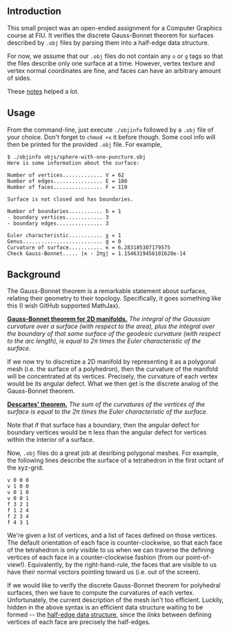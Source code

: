 Introduction
------------
This small project was an open-ended assignment for a Computer Graphics course at FIU. It verifies the discrete Gauss-Bonnet theorem for surfaces described by `.obj` files by parsing them into a half-edge data structure.

For now, we assume that our `.obj` files do not contain any `o` or `g` tags so that the files describe only one surface at a time. However, vertex texture and vertex normal coordinates are fine, and faces can have an arbitrary amount of sides.

These [notes](http://courses.cms.caltech.edu/cs171/assignments-2014/hw5/hw5-html/cs171hw5.html#x1-80006) helped a lot.


Usage
-----
From the command-line, just execute `./objinfo` followed by a `.obj` file of your choice. Don't forget to `chmod +x` it before though. Some cool info will then be printed for the provided `.obj` file. For example,

    $ ./objinfo objs/sphere-with-one-puncture.obj
    Here is some information about the surface:
    
    Number of vertices............. V = 62
    Number of edges................ E = 180
    Number of faces................ F = 119
    
    Surface is not closed and has boundaries.
    
    Number of boundaries........... b = 1
    - boundary vertices............ 3
    - boundary edges............... 3
    
    Euler characteristic........... χ = 1
    Genus.......................... g = 0
    Curvature of surface........... κ = 6.283185307179575
    Check Gauss-Bonnet..... |κ - 2πχ| = 1.1546319456101628e-14


Background
----------
The Gauss-Bonnet theorem is a remarkable statement about surfaces, relating their geometry to their topology. Specifically, it goes something like this (I wish GitHub supported MathJax).

[**Gauss-Bonnet theorem for 2D manifolds.**](https://en.wikipedia.org/wiki/Gauss%E2%80%93Bonnet_theorem#Statement_of_the_theorem)
*The integral of the Gaussian curvature over a surface (with respect to the area), plus the integral over the boundary of that same surface of the geodesic curvature (with respect to the arc length), is equal to 2π times the Euler characteristic of the surface.*

If we now try to discretize a 2D manifold by representing it as a polygonal mesh (i.e. the surface of a polyhedron), then the curvature of the manifold will be concentrated at its vertices. Precisely, the curvature of each vertex would be its angular defect. What we then get is the discrete analog of the Gauss-Bonnet theorem.

[**Descartes' theorem.**](https://en.wikipedia.org/wiki/Angular_defect#Descartes.27_theorem)
*The sum of the curvatures of the vertices of the surface is equal to the 2π times the Euler characteristic of the surface.*

Note that if that surface has a boundary, then the angular defect for boundary vertices would be π less than the angular defect for vertices within the interior of a surface.

Now, `.obj` files do a great job at desribing polygonal meshes. For example, the following lines describe the surface of a tetrahedron in the first octant of the xyz-grid.

    v 0 0 0
    v 1 0 0
    v 0 1 0
    v 0 0 1
    f 3 2 1
    f 1 2 4
    f 2 3 4
    f 4 3 1

We're given a list of vertices, and a list of faces defined on those vertices. The default orientation of each face is counter-clockwise, so that each face of the tetrahedron is only visible to us when we can traverse the defining vertices of each face in a counter-clockwise fashion (from our point-of-view!). Equivalently, by the right-hand-rule, the faces that are visible to us have their normal vectors pointing toward us (i.e. out of the screen).

If we would like to verify the discrete Gauss-Bonnet theorem for polyhedral surfaces, then we have to compute the curvatures of each vertex. Unfortunately, the current description of the mesh isn't too efficient. Luckily, hidden in the above syntax is an efficient data structure waiting to be formed -- the [half-edge data structure](http://www.flipcode.com/archives/The_Half-Edge_Data_Structure.shtml), since the *links* between defining vertices of each face are precisely the half-edges.
